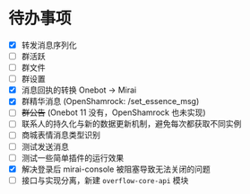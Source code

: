 # 待办事项

- [x] 转发消息序列化
- [ ] 群活跃
- [ ] 群文件
- [ ] 群设置
- [x] 消息回执的转换 Onebot -> Mirai
- [x] 群精华消息 (OpenShamrock: /set_essence_msg)
- [ ] ~~群公告~~ (Onebot 11 没有，OpenShamrock 也未实现)
- [ ] 联系人的持久化与新的数据更新机制，避免每次都获取不同实例
- [ ] 商城表情消息类型识别
- [ ] 测试发送消息
- [ ] 测试一些简单插件的运行效果
- [x] 解决登录后 mirai-console 被阻塞导致无法关闭的问题
- [ ] 接口与实现分离，新建 `overflow-core-api` 模块
